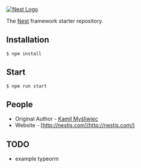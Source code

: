 [![Nest Logo](http://kamilmysliwiec.com/public/nest-logo.png)](http://nestjs.com/)

The [Nest](https://github.com/unlight/nest-typescript-starter) framework starter repository. 

Installation
---
```
$ npm install
```

Start
---
```
$ npm run start
```

People
---
- Original Author - [Kamil Myśliwiec](http://kamilmysliwiec.com)
- Website - [http://nestjs.com](http://nestjs.com/)

TODO
---

* example typeorm

